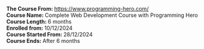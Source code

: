 <b>The Course From: </b> https://www.programming-hero.com/ 
<br>
<b>Course Name: </b> Complete Web Development Course with Programming Hero
<br>
<b>Course Length: </b> 6 months
<br>
<b>Enrolled from: </b> 10/12/2024
<br>
<b>Course Started From: </b> 28/12/2024
<br> 
<b>Course Ends: </b> After 6 months

